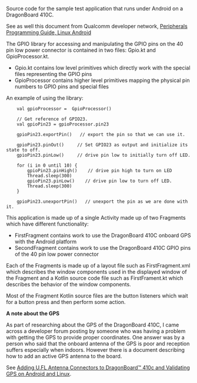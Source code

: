 Source code for the sample test application that runs under Android on a DragonBoard 410C.

See as well this document from Qualcomm developer network, [Peripherals Programming Guide, Linux Android](https://developer.qualcomm.com/download/db410c/peripherals-programming-guide-linux-android.pdf)


The GPIO library for accessing and manipulating the GPIO pins on the 40 pin low power connector is contained in two files: Gpio.kt and GpioProcessor.kt.
 - Gpio.kt contains low level primitives which directly work with the special files representing the GPIO pins
 - GpioProcessor contains higher level primitives mapping the physical pin numbers to GPIO pins and special files
 
 An example of using the library:
 
        val gpioProcessor =  GpioProcessor()

        // Get reference of GPIO23.
        val gpioPin23 = gpioProcessor.pin23
        
        gpioPin23.exportPin()   // export the pin so that we can use it.

        gpioPin23.pinOut()     // Set GPIO23 as output and initialize its state to off.
        gpioPin23.pinLow()     // drive pin low to initially turn off LED.

        for (i in 0 until 10) {
            gpioPin23.pinHigh()    // drive pin high to turn on LED
            Thread.sleep(300)
            gpioPin23.pinLow()    // drive pin low to turn off LED.
            Thread.sleep(300)
        }

        gpioPin23.unexportPin()   // unexport the pin as we are done with it.
        
This application is made up of a single Activity made up of two Fragments which have different functionality:
 - FirstFragment contains work to use the DragonBoard 410C onboard GPS with the Android platform
 - SecondFragment contains work to use the DragonBoard 410C GPIO pins of the 40 pin low power connector

Each of the Fragments is made up of a layout file such as FirstFragment.xml which describes the window components used in the
displayed window of the Fragment and a Kotlin source code file such as FirstFrament.kt which describes the behavior of the
window components.

Most of the Fragment Kotlin source files are the button listeners which wait for a button press and then perform some action.


**A note about the GPS**

As part of researching about the GPS of the DragonBoard 410C, I came across a developer forum posting by someone who was
having a problem with getting the GPS to provide proper coordinates. One answer was by a person who said that the onboard
antenna of the GPS is poor and reception suffers especially when indoors. However there is a document describing how to
add an active GPS antenna to the board.

See [Adding U.FL Antenna Connectors to DragonBoard™ 410c and Validating GPS on Android and Linux](https://developer.qualcomm.com/qfile/29467/lm80-p0436-42_c_add_ufl_ant_validate_gps_on_android_linux.pdf).
